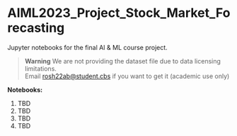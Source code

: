 # AIML2023_Project_Stock_Market_Forecasting
Jupyter notebooks for the final AI &amp; ML course project.

> **Warning**
> We are not providing the dataset file due to data licensing limitations.  
> Email rosh22ab@student.cbs if you want to get it (academic use only)

**Notebooks:**
1) TBD    
2) TBD   
3) TBD  
4) TBD  
